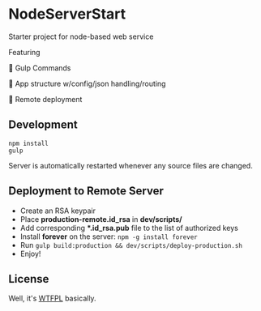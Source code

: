 # NodeServerStart

Starter project for node-based web service

Featuring

👻 Gulp Commands   

👾 App structure w/config/json handling/routing

🐼 Remote deployment


## Development

```
npm install
gulp
```

Server is automatically restarted whenever any source files are changed.

## Deployment to Remote Server

* Create an RSA keypair
* Place __production-remote.id_rsa__ in __dev/scripts/__
* Add corresponding __*.id_rsa.pub__ file to the list of authorized keys
* Install __forever__ on the server: `npm -g install forever`
* Run `gulp build:production && dev/scripts/deploy-production.sh`
* Enjoy!

## License

Well, it's [WTFPL](http://www.wtfpl.net/) basically.